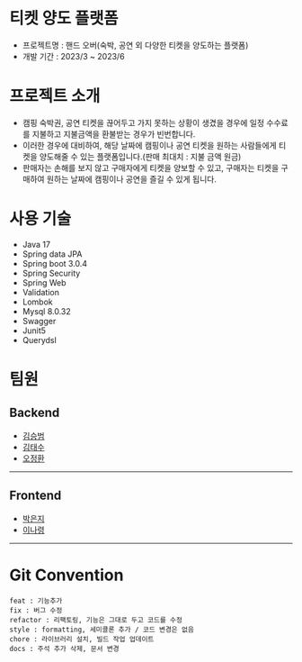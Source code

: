 
# 티켓 양도 플랫폼
- 프로젝트명 : 핸드 오버(숙박, 공연 외 다양한 티켓을 양도하는 플랫폼)
- 개발 기간 : 2023/3 ~ 2023/6


# 프로젝트 소개

- 캠핑 숙박권, 공연 티켓을 끊어두고 가지 못하는 상황이 생겼을 경우에 일정 수수료를 지불하고 지불금액을 환불받는 경우가 빈번합니다.
- 이러한 경우에 대비하여, 해당 날짜에 캠핑이나 공연 티켓을 원하는 사람들에게 티켓을 양도해줄 수 있는 플랫폼입니다.(판매 최대치 : 지불 금액 원금)
- 판매자는 손해를 보지 않고 구매자에게 티켓을 양보할 수 있고, 구매자는 티켓을 구매하여 원하는 날짜에 캠핑이나 공연을 즐길 수 있게 됩니다.


# 사용 기술
- Java 17
- Spring data JPA
- Spring boot 3.0.4
- Spring Security
- Spring Web
- Validation
- Lombok
- Mysql 8.0.32
- Swagger 
- Junit5
- Querydsl
# 팀원

## Backend
- [김승범](https://github.com/daily1313) 
- [김태수](https://github.com/kimtaesoo99)
- [오정환](https://github.com/poll9999)

<hr>

## Frontend
- [박은지](https://github.com/eunji0)
- [이나령](https://github.com/devryyeong)

<hr>

# Git Convention

```text
feat : 기능추가
fix : 버그 수정
refactor : 리팩토링, 기능은 그대로 두고 코드를 수정
style : formatting, 세미콜론 추가 / 코드 변경은 없음
chore : 라이브러리 설치, 빌드 작업 업데이트
docs : 주석 추가 삭제, 문서 변경
```



